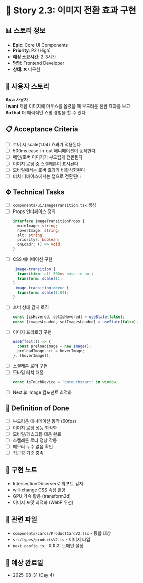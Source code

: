 # 📝 Story 2.3: 이미지 전환 효과 구현

## 📊 스토리 정보
- **Epic**: Core UI Components
- **Priority**: P2 (High)
- **예상 소요시간**: 2-3시간
- **담당**: Frontend Developer
- **상태**: ❌ 미구현

## 🎯 사용자 스토리
**As a** 사용자  
**I want** 제품 이미지에 마우스를 올렸을 때 부드러운 전환 효과를 보고  
**So that** 더 매력적인 쇼핑 경험을 할 수 있다

## 📋 Acceptance Criteria
- [ ] 호버 시 scale(1.04) 효과가 적용된다
- [ ] 500ms ease-in-out 애니메이션이 동작한다
- [ ] 메인/호버 이미지가 부드럽게 전환된다
- [ ] 이미지 로딩 중 스켈레톤이 표시된다
- [ ] 모바일에서는 호버 효과가 비활성화된다
- [ ] 터치 디바이스에서는 탭으로 전환된다

## ⚙️ Technical Tasks
- [ ] `components/ui/ImageTransition.tsx` 생성
- [ ] Props 인터페이스 정의
  ```typescript
  interface ImageTransitionProps {
    mainImage: string;
    hoverImage: string;
    alt: string;
    priority?: boolean;
    onLoad?: () => void;
  }
  ```
- [ ] CSS 애니메이션 구현
  ```css
  .image-transition {
    transition: all 500ms ease-in-out;
    transform: scale(1);
  }
  .image-transition:hover {
    transform: scale(1.04);
  }
  ```
- [ ] 호버 상태 감지 로직
  ```typescript
  const [isHovered, setIsHovered] = useState(false);
  const [imagesLoaded, setImagesLoaded] = useState(false);
  ```
- [ ] 이미지 프리로딩 구현
  ```typescript
  useEffect(() => {
    const preloadImage = new Image();
    preloadImage.src = hoverImage;
  }, [hoverImage]);
  ```
- [ ] 스켈레톤 로더 구현
- [ ] 모바일 터치 대응
  ```typescript
  const isTouchDevice = 'ontouchstart' in window;
  ```
- [ ] Next.js Image 컴포넌트 최적화

## 🎯 Definition of Done
- [ ] 부드러운 애니메이션 동작 (60fps)
- [ ] 이미지 로딩 성능 최적화
- [ ] 모바일/데스크톱 대응 완료
- [ ] 스켈레톤 로더 정상 작동
- [ ] 메모리 누수 없음 확인
- [ ] 접근성 기준 충족

## 📝 구현 노트
- IntersectionObserver로 뷰포트 감지
- will-change CSS 속성 활용
- GPU 가속 활용 (transform3d)
- 이미지 포맷 최적화 (WebP 우선)

## 🔗 관련 파일
- `components/cards/ProductCardV2.tsx` - 통합 대상
- `src/types/productsV2.ts` - 이미지 타입
- `next.config.js` - 이미지 도메인 설정

## 📅 예상 완료일
- 2025-08-31 (Day 4)
